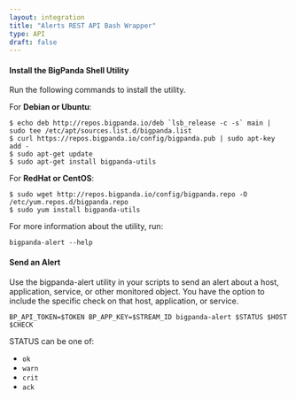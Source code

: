 ```yaml
---
layout: integration 
title: "Alerts REST API Bash Wrapper"
type: API
draft: false
---
```


#### Install the BigPanda Shell Utility
Run the following commands to install the utility.

For **Debian or Ubuntu**:

    $ echo deb http://repos.bigpanda.io/deb `lsb_release -c -s` main | sudo tee /etc/apt/sources.list.d/bigpanda.list
    $ curl https://repos.bigpanda.io/config/bigpanda.pub | sudo apt-key add -
    $ sudo apt-get update
    $ sudo apt-get install bigpanda-utils

For **RedHat or CentOS**:

    $ sudo wget http://repos.bigpanda.io/config/bigpanda.repo -O /etc/yum.repos.d/bigpanda.repo
    $ sudo yum install bigpanda-utils


For more information about the utility, run:
    
    bigpanda-alert --help

<!-- section-separator -->

#### Send an Alert
Use the bigpanda-alert utility in your scripts to send an alert about a host, application, service, or other monitored object. You have the option to include the specific check on that host, application, or service.

    BP_API_TOKEN=$TOKEN BP_APP_KEY=$STREAM_ID bigpanda-alert $STATUS $HOST $CHECK

STATUS can be one of:

- `ok`
- `warn`
- `crit`
- `ack`
